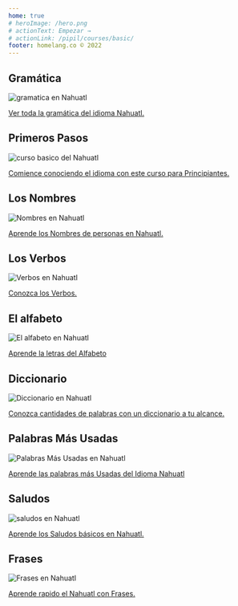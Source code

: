 ```yaml
---
home: true
# heroImage: /hero.png
# actionText: Empezar →
# actionLink: /pipil/courses/basic/
footer: homelang.co © 2022  
---
```


<div class="features">
  <div class="feature">
    <h2>Gramática </h2>
    <img src="/home/grammar.jpg" alt="gramatica en Nahuatl">
    <p><a href="/mx/nahuatl/grammar/guide/">Ver toda la gramática del idioma Nahuatl.</a></p>
  </div>
  <div class="feature">
    <h2>Primeros Pasos</h2>
    <img src="/home/courses.jpg" alt="curso basico del Nahuatl">
    <p><a href="/mx/nahuatl/courses/basic/">Comience conociendo el idioma con este curso para Principiantes.</a></p>
  </div>
  <div class="feature">
    <h2>Los Nombres</h2>
    <img src="/home/people.jpg" alt="Nombres en Nahuatl">
    <p><a href="/mx/nahuatl/vocabulary/people/">Aprende los Nombres de personas en Nahuatl.</a></p>
  </div>
   <div class="feature">
    <h2>Los Verbos </h2>
    <img src="/home/verbs.png" alt="Verbos en Nahuatl">
    <p><a href="/mx/nahuatl/grammar/verbs/">Conozca los Verbos.</a></p>
  </div>
  <div class="feature">
    <h2>El alfabeto</h2>
    <img src="/home/alphabet.jpg" alt="El alfabeto en Nahuatl">
    <p><a href="/mx/nahuatl/grammar/alphabet/">Aprende la letras del Alfabeto</a></p>
  </div>
     <div class="feature">
    <h2>Diccionario</h2>
    <img src="/home/dictionary.jpg" alt="Diccionario en Nahuatl">
    <p><a href="/mx/nahuatl/dictionary/">Conozca cantidades de palabras con un diccionario a tu alcance.</a></p>
  </div>
  <div class="feature">
    <h2>Palabras Más Usadas</h2>
    <img src="/home/more_used.jpg" alt="Palabras Más Usadas en Nahuatl">
    <p><a href="/mx/nahuatl/vocabulary/more_used/">Aprende las palabras más Usadas del Idioma Nahuatl</a></p>
  </div>
    <div class="feature">
    <h2>Saludos</h2>
    <img src="/home/greetings.jpg" alt="saludos en Nahuatl">
    <p><a href="/mx/nahuatl/vocabulary/greetings/">Aprende los Saludos básicos en Nahuatl.</a></p>
  </div>
   <div class="feature">
    <h2>Frases</h2>
    <img src="/home/phrases.jpg" alt="Frases en Nahuatl">
    <p><a href="/mx/nahuatl/vocabulary/phrases/">Aprende rapido el Nahuatl con Frases.</a></p>
  </div>
</div>

<!-- <counter/> -->